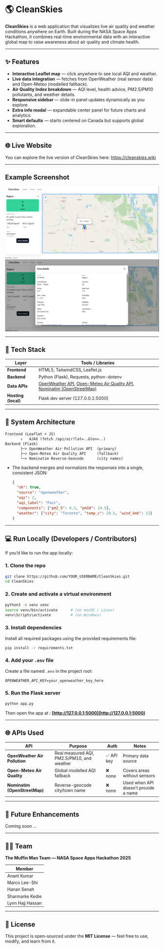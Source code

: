# 🌎 CleanSkies

**CleanSkies** is a web application that visualizes live air quality and weather conditions anywhere on Earth.
Built during the NASA Space Apps Hackathon, it combines real-time environmental data with an interactive global map to raise awareness about air quality and climate health.

---

## ✨ Features

* **Interactive Leaflet map** — click anywhere to see local AQI and weather.
* **Live data integration** — fetches from OpenWeather (real sensor data) and Open-Meteo (modelled fallback).
* **Air Quality Index breakdown** — AQI level, health advice, PM2.5/PM10 pollutants, and weather details.
* **Responsive sidebar** — slide-in panel updates dynamically as you explore.
* **Extra info modal** — expandable center panel for future charts and analytics.
* **Smart defaults** — starts centered on Canada but supports global exploration.

---

## 🌐 Live Website
You can explore the live version of CleanSkies here:
https://cleanskies.wiki


---

## Example Screenshot
![CleanSkies Demo](cleanSky/static/assets/Demo1.png)
![CleanSkies Demo](cleanSky/static/assets/Demo2.png)

---

## 🧰 Tech Stack

| Layer               | Tools / Libraries                                                                                                                                                                   |
| ------------------- | ----------------------------------------------------------------------------------------------------------------------------------------------------------------------------------- |
| **Frontend**        | HTML5, TailwindCSS, Leaflet.js                                                                                                                                                      |
| **Backend**         | Python (Flask), Requests, python-dotenv                                                                                                                                             |
| **Data APIs**       | [OpenWeather API](https://openweathermap.org/api), [Open-Meteo Air Quality API](https://open-meteo.com/en/docs/air-quality-api), [Nominatim (OpenStreetMap)](https://nominatim.org) |
| **Hosting (local)** | Flask dev server (127.0.0.1:5000)                                                                                                                                                   |
---

## 🧬 System Architecture

```
Frontend (Leaflet + JS)
       ↓   AJAX (fetch /api/air?lat=..&lon=..)
Backend (Flask)
       ├─> OpenWeather Air Pollution API  (primary)
       ├─> Open-Meteo Air Quality API     (fallback)
       └─> Nominatim Reverse-Geocode      (city names)
```

* The backend merges and normalizes the responses into a single, consistent JSON:

  ```json
  {
    "ok": true,
    "source": "openweather",
    "aqi": 2,
    "aqi_label": "Fair",
    "components": {"pm2_5": 8.3, "pm10": 14.5},
    "weather": {"city": "Toronto", "temp_c": 20.5, "wind_kmh": 12}
  }
  ```

---

## 💻 Run Locally (Developers / Contributors)
If you’d like to run the app locally:

### 1. Clone the repo

```bash
git clone https://github.com/YOUR_USERNAME/CleanSkies.git
cd CleanSkies
```

### 2. Create and activate a virtual environment

```bash
python3 -m venv venv
source venv/bin/activate      # (on macOS / Linux)
venv\Scripts\activate         # (on Windows)
```

### 3. Install dependencies
Install all required packages using the provided requirements file:

```bash
pip install -r requirements.txt
```

### 4. Add your `.env` file

Create a file named `.env` in the project root:

```
OPENWEATHER_API_KEY=your_openweather_key_here

```

### 5. Run the Flask server

```bash
python app.py
```

Then open the app at : **[http://127.0.0.1:5000](http://127.0.0.1:5000)**

---

## 🌐 APIs Used

| API                           | Purpose                                    | Auth      | Notes                                |
| ----------------------------- | ------------------------------------------ | --------- | ------------------------------------ |
| **OpenWeather Air Pollution** | Real measured AQI, PM2.5/PM10, and weather | ✅ API key | Primary data source                  |
| **Open-Meteo Air Quality**    | Global modelled AQI fallback               | ❌ none    | Covers areas without sensors         |
| **Nominatim (OpenStreetMap)** | Reverse-geocode city/town name             | ❌ none    | Used when API doesn’t provide a name |

---

## 🚀 Future Enhancements
Coming soon ... 

---

## 👩‍💻 Team

**The Muffin Man Team — NASA Space Apps Hackathon 2025**

| Member          |
| --------------- |
| Anant Kumar     |
| Marco Lee-Shi   |
| Hanan Senah     |
| Sharmarke Kedie |
| Lynn Hajj Hassan|

---

## 🪪 License

This project is open-sourced under the **MIT License** — feel free to use, modify, and learn from it.


